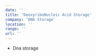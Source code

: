 ```yaml
---
date: ''
title: 'DeoxyriboNucleic Acid Storage'
company: 'DNA Storage'
location: ''
range: ''
url: ''
---
```



- Dna storage
